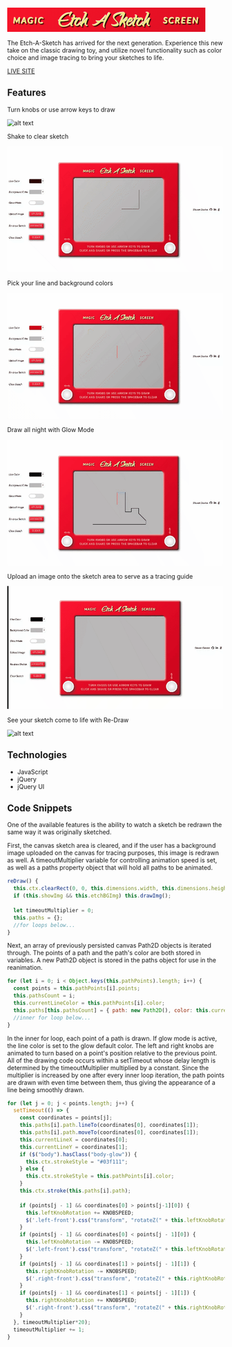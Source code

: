 ![alt text](images/Header.png)

The Etch-A-Sketch has arrived for the next generation. Experience this new take on the classic drawing toy, and utilize novel functionality such as color choice and image tracing to bring your sketches to life.

[LIVE SITE](https://s-davies.github.io/etch-a-sketch/)

## Features

Turn knobs or use arrow keys to draw

![alt text](images/draw.gif)

Shake to clear sketch

![alt text](images/shake.gif)

Pick your line and background colors

![alt text](images/color.gif)

Draw all night with Glow Mode

![alt text](images/glow.gif)

Upload an image onto the sketch area to serve as a tracing guide

![alt text](images/upload.gif)

See your sketch come to life with Re-Draw

![alt text](images/redraw.gif)

## Technologies

- JavaScript
- jQuery
- jQuery UI

## Code Snippets

One of the available features is the ability to watch a sketch be redrawn 
the same way it was originally sketched. 

First, the canvas sketch area is cleared, and if the user has a background image
uploaded on the canvas for tracing purposes, this image is redrawn as well. A 
timeoutMultiplier variable for controlling animation speed is set, as well as a
paths property object that will hold all paths to be animated.

```javascript
reDraw() {
  this.ctx.clearRect(0, 0, this.dimensions.width, this.dimensions.height);
  if (this.showImg && this.etchBGImg) this.drawImg();

  let timeoutMultiplier = 0;
  this.paths = {};
  //for loops below...
}
```

Next, an array of previously persisted canvas Path2D objects is iterated through.
The points of a path and the path's color are both stored in variables. A new
Path2D object is stored in the paths object for use in the reanimation.

```javascript
for (let i = 0; i < Object.keys(this.pathPoints).length; i++) {
  const points = this.pathPoints[i].points;
  this.pathsCount = i;
  this.currentLineColor = this.pathPoints[i].color;
  this.paths[this.pathsCount] = { path: new Path2D(), color: this.currentLineColor};
  //inner for loop below...
}
```

In the inner for loop, each point of a path is drawn. If glow mode is active,
the line color is set to the glow default color. The left and right knobs are
animated to turn based on a point's position relative to the previous point. All
of the drawing code occurs within a setTimeout whose delay length is determined
by the timeoutMultiplier multiplied by a constant. Since the multiplier is increased by one after every inner loop
iteration, the path points are drawn with even time between them, thus giving the appearance of a
line being smoothly drawn.

```javascript
for (let j = 0; j < points.length; j++) {
  setTimeout(() => {
    const coordinates = points[j];
    this.paths[i].path.lineTo(coordinates[0], coordinates[1]);
    this.paths[i].path.moveTo(coordinates[0], coordinates[1]);
    this.currentLineX = coordinates[0];
    this.currentLineY = coordinates[1];
    if ($("body").hasClass("body-glow")) {
      this.ctx.strokeStyle = "#03f111";
    } else {
      this.ctx.strokeStyle = this.pathPoints[i].color;
    }
    this.ctx.stroke(this.paths[i].path);

    if (points[j - 1] && coordinates[0] > points[j-1][0]) {
      this.leftKnobRotation += KNOBSPEED;
      $('.left-front').css("transform", "rotateZ(" + this.leftKnobRotation + "deg)");
    }
    if (points[j - 1] && coordinates[0] < points[j - 1][0]) {
      this.leftKnobRotation -= KNOBSPEED;
      $('.left-front').css("transform", "rotateZ(" + this.leftKnobRotation + "deg)");
    }
    if (points[j - 1] && coordinates[1] > points[j - 1][1]) {
      this.rightKnobRotation -= KNOBSPEED;
      $('.right-front').css("transform", "rotateZ(" + this.rightKnobRotation + "deg)");
    }
    if (points[j - 1] && coordinates[1] < points[j - 1][1]) {
      this.rightKnobRotation += KNOBSPEED;
      $('.right-front').css("transform", "rotateZ(" + this.rightKnobRotation + "deg)");
    }
  }, timeoutMultiplier*20);
  timeoutMultiplier += 1;
}
```